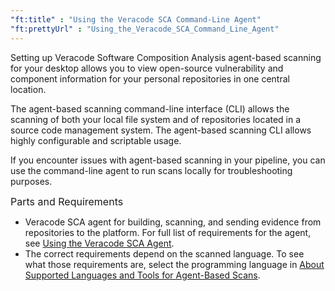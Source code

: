 ```yaml
---
"ft:title" : "Using the Veracode SCA Command-Line Agent"
"ft:prettyUrl" : "Using_the_Veracode_SCA_Command_Line_Agent"
---
```


Setting up Veracode Software Composition Analysis agent-based scanning for your desktop allows you to view open-source vulnerability and component information for your personal repositories in one central location.

The agent-based scanning command-line interface \(CLI\) allows the scanning of both your local file system and of repositories located in a source code management system. The agent-based scanning CLI allows highly configurable and scriptable usage.

If you encounter issues with agent-based scanning in your pipeline, you can use the command-line agent to run scans locally for troubleshooting purposes.

<p><span style="font-size: medium;">Parts and Requirements</span></p>

-   Veracode SCA agent for building, scanning, and sending evidence from repositories to the platform. For full list of requirements for the agent, see [Using the Veracode SCA Agent](https://docs.veracode.com/r/c_sc_agent_usage).
-   The correct requirements depend on the scanned language. To see what those requirements are, select the programming language in [About Supported Languages and Tools for Agent-Based Scans](https://docs.veracode.com/r/c_sc_supported_lang).


